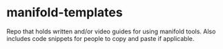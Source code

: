 # manifold-templates

Repo that holds written and/or video guides for using manifold tools. Also includes code snippets for people to copy and paste if applicable.